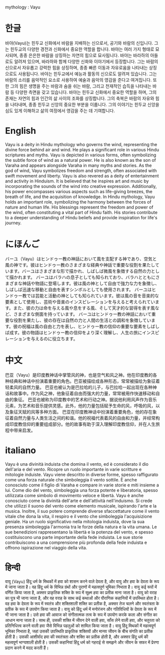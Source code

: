 mythology : Vayu

# 한글

바야(Vayu)는 힌두교 신화에서 바람을 지배하는 신으로서, 공기와 바람의 신입니다. 그는 힌두교의 다양한 경전과 신화에서 중요한 역할을 합니다. 바야는 여러 가지 형태로 묘사되며, 종종 은은한 바람을 상징하는 자연의 힘으로 묘사됩니다.
바야는 바라하의 아들로도 알려져 있으며, 바라하와 함께 다양한 신화와 이야기에서 등장합니다. 그는 바람의 신으로서 자유롭고 강력한 힘을 상징하며, 종종 빠른 이동과 자유로움을 나타내는 상징으로도 사용됩니다.
바야는 힌두교에서 예능과 활동의 신으로도 알려져 있습니다. 그는 바람의 소리를 음악적인 요소로 사용하여 예술과 음악의 영감을 준다고 여겨집니다. 또한 그의 힘은 생명을 주는 바람과 숨을 쉬는 바람, 그리고 천재적인 습득을 나타내는 바람 등 다양한 측면을 갖고 있습니다.
바야는 힌두교 신화에서 중요한 역할을 하며, 그의 존재는 자연의 힘과 인간의 삶 사이의 조화를 상징합니다. 그의 축복은 바람의 자유와 힘을 나타내며, 종종 힌두교 신앙의 중요한 부분을 이룹니다. 그의 이야기는 힌두교 신앙을 심도 있게 이해하고 삶의 여정에서 영감을 주는 데 기여합니다.

# English

Vayu is a deity in Hindu mythology who governs the wind, representing the divine force behind air and wind. He plays a significant role in various Hindu scriptures and myths. Vayu is depicted in various forms, often symbolizing the subtle force of wind as a natural power.
He is also known as the son of Varaha and appears alongside Varaha in many myths and stories. As the god of wind, Vayu symbolizes freedom and strength, often associated with swift movement and liberty.
Vayu is also revered as a deity of entertainment and activity in Hinduism. It is believed that he inspires art and music by incorporating the sounds of the wind into creative expression. Additionally, his power encompasses various aspects such as life-giving breezes, the breath of life, and the acquisition of knowledge.
In Hindu mythology, Vayu holds an important role, symbolizing the harmony between the forces of nature and human life. His blessings represent the freedom and power of the wind, often constituting a vital part of Hindu faith. His stories contribute to a deeper understanding of Hindu beliefs and provide inspiration for life's journey.

# にほんご

バーユ（Vayu）はヒンドゥー教の神話において風を支配する神であり、空気と風の神です。彼はヒンドゥー教のさまざまな経典や神話で重要な役割を果たしています。バーユはさまざまな形で描かれ、しばしば微風を象徴する自然の力として描かれます。
バーユはバラハの息子としても知られており、バラハとともにさまざまな神話や物語に登場します。彼は風の神として自由で強力な力を象徴し、しばしば迅速な移動と自由を表すシンボルとしても使用されます。
バーユはヒンドゥー教では芸能と活動の神としても知られています。彼は風の音を音楽的な要素として使用し、芸術や音楽のインスピレーションを与えると考えられています。また、彼の力は命を与える風や息をする風、そして天才的な習得を表す風など、さまざまな側面を持っています。
バーユはヒンドゥー教の神話において重要な役割を果たし、彼の存在は自然の力と人間の生活との調和を象徴しています。彼の祝福は風の自由と力を表し、ヒンドゥー教の信仰の重要な要素をしばしば成す。彼の物語はヒンドゥー教の信仰をより深く理解し、人生の旅にインスピレーションを与えるのに役立ちます。

# 中文

巴亚（Vayu）是印度教神话中掌管风的神，也是空气和风之神。他在印度教的各种经典和神话中扮演着重要的角色。巴亚被描绘成各种形态，常常被描绘为象征着轻柔风的自然力量。
巴亚也被认为是巴拉哈的儿子，与巴拉哈一起出现在各种神话和故事中。作为风之神，他象征着自由而强大的力量，常常被用作快速移动和自由的象征。
巴亚也被称为印度教中的艺术和行动之神。据说他利用风声作为音乐元素，为艺术和音乐提供灵感。此外，他的力量包括赋予生命的风，呼吸的风，以及象征天赋的风等多种方面。
巴亚在印度教神话中扮演着重要角色，他的存在象征着自然力量与人类生活之间的和谐。他的祝福代表着风的自由和力量，并经常构成印度教信仰的重要组成部分。他的故事有助于深入理解印度教信仰，并在人生旅程中带来启发。

# italiano

Vayu è una divinità induista che domina il vento, ed è considerato il dio dell'aria e del vento. Ricopre un ruolo importante in varie scritture e mitologie induiste. Vayu viene descritto in diverse forme, spesso raffigurato come una forza naturale che simboleggia il vento sottile.
È anche conosciuto come il figlio di Varaha e compare in varie storie e miti insieme a lui. Come dio del vento, simboleggia una forza potente e liberatoria, spesso utilizzata come simbolo di movimento veloce e libertà.
Vayu è anche conosciuto come la divinità dell'arte e dell'attività nell'induismo. Si crede che utilizzi il suono del vento come elemento musicale, ispirando l'arte e la musica. Inoltre, il suo potere comprende diverse sfaccettature come il vento vitale che dona la vita, il respiro e il vento che simboleggia l'acquisizione geniale.
Ha un ruolo significativo nella mitologia induista, dove la sua presenza simboleggia l'armonia tra le forze della natura e la vita umana. Le sue benedizioni rappresentano la libertà e la potenza del vento, e spesso costituiscono una parte importante della fede induista. Le sue storie contribuiscono a una comprensione più profonda della fede induista e offrono ispirazione nel viaggio della vita.

# हिन्दी

वायु (Vayu) हिंदू धर्म के मिथकों में हवा को शासन करने वाले देवता है, और वायु और हवा के देवता के रूप में जाना जाता है। वह हिंदू धर्म के विभिन्न ग्रंथों और पुराणों में महत्वपूर्ण भूमिका निभाता है। वायु कई रूपों में वर्णित किया जाता है, अक्सर प्राकृतिक शक्ति के रूप में सूक्ष्म हवा का प्रतीक माना जाता है।
वायु को वराह का पुत्र भी जाना जाता है, और वह वराह के साथ कई कथाओं और पौराणिक कहानियों में उपस्थित होता है। वह हवा के देवता के रूप में स्वतंत्र और शक्तिशाली शक्ति का प्रतीक है, अक्सर तेज चलने और स्वतंत्रता के प्रतीक के रूप में उपयोग किया जाता है।
वायु को हिंदू धर्म में मनोरंजन और गतिविधियों के देवता के रूप में भी जाना जाता है। उसे हवा की आवाज को संगीतात्मक तत्व के रूप में उपयोग करके कला और संगीत का आधान माना जाता है। साथ ही, उसकी शक्ति में जीवन देने वाली हवा, साँस लेने वाली हवा, और चतुरता को प्रतिनिधित्त्व करने वाली हवा जैसे विभिन्न पहलुओं को शामिल किया जाता है।
वायु हिंदू मिथकों में महत्वपूर्ण भूमिका निभाता है, जहां उसकी उपस्थिति प्राकृतिक शक्तियों और मानव जीवन के बीच संगति का प्रतीक होती है। उसकी आशीर्वाद हवा की स्वतंत्रता और शक्ति का प्रतीक होती है, और अक्सर हिंदू धर्म की महत्वपूर्ण भाग्यशाली होती है। उसकी कहानियां हिंदू धर्म को गहराई से समझने और जीवन के सफर में प्रेरणा प्रदान करने में मदद करती हैं।
